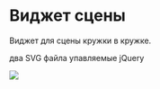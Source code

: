 # Виджет сцены
Виджет для сцены кружки в кружке.

два SVG файла упавляемые jQuery

![](img/jsWindiw.svg)

